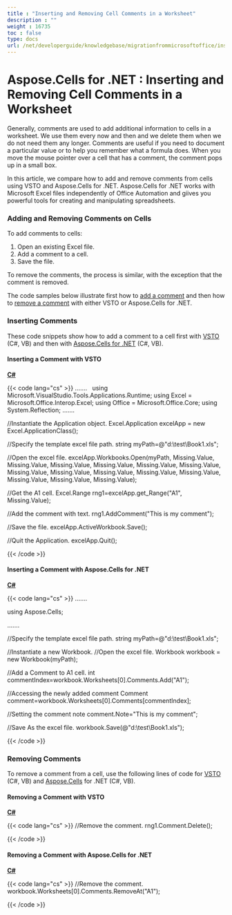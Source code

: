 ```yaml
---
title : "Inserting and Removing Cell Comments in a Worksheet" 
description : "" 
weight : 16735 
toc : false
type: docs
url: /net/developerguide/knowledgebase/migrationfrommicrosoftoffice/inserting+and+removing+cell+comments+in+a+worksheet/
---
```


# Aspose.Cells for .NET : Inserting and Removing Cell Comments in a Worksheet


Generally, comments are used to add additional information to cells in a worksheet. We use them every now and then and we delete them when we do not need them any longer. Comments are useful if you need to document a particular value or to help you remember what a formula does. When you move the mouse pointer over a cell that has a comment, the comment pops up in a small box.

In this article, we compare how to add and remove comments from cells using VSTO and Aspose.Cells for .NET. Aspose.Cells for .NET works with Microsoft Excel files independently of Office Automation and giives you powerful tools for creating and manipulating spreadsheets.

### Adding and Removing Comments on Cells

To add comments to cells:

1.  Open an existing Excel file.
2.  Add a comment to a cell.
3.  Save the file.

To remove the comments, the process is similar, with the exception that the comment is removed.

The code samples below illustrate first how to [add a comment](https://docs2.aspose.com/cells/net/developerguide/knowledgebase/migrationfrommicrosoftoffice/inserting+and+removing+cell+comments+in+a+worksheet) and then how to [remove a comment](https://docs2.aspose.com/cells/net/developerguide/knowledgebase/migrationfrommicrosoftoffice/inserting+and+removing+cell+comments+in+a+worksheet) with either VSTO or Aspose.Cells for .NET.

### Inserting Comments

These code snippets show how to add a comment to a cell first with [VSTO](https://docs2.aspose.com/cells/net/developerguide/knowledgebase/migrationfrommicrosoftoffice/inserting+and+removing+cell+comments+in+a+worksheet) (C#, VB) and then with [Aspose.Cells for .NET](https://docs2.aspose.com/cells/net/developerguide/knowledgebase/migrationfrommicrosoftoffice/inserting+and+removing+cell+comments+in+a+worksheet) (C#, VB).

#### Inserting a Comment with VSTO

**[C#](/pages/createpage.action?spaceKey=cellsnet&title=C&linkCreation=true&fromPageId=5017487)**

{{< code lang="cs" >}}
.......
 
using Microsoft.VisualStudio.Tools.Applications.Runtime;
using Excel = Microsoft.Office.Interop.Excel;
using Office = Microsoft.Office.Core;
using System.Reflection;
.......

//Instantiate the Application object.
Excel.Application excelApp = new Excel.ApplicationClass();

//Specify the template excel file path.
string myPath=@"d:\test\Book1.xls";

//Open the excel file.
excelApp.Workbooks.Open(myPath, Missing.Value, Missing.Value,
Missing.Value, Missing.Value,
Missing.Value, Missing.Value,
Missing.Value, Missing.Value,
Missing.Value, Missing.Value,
Missing.Value, Missing.Value,
Missing.Value, Missing.Value);

//Get the A1 cell.
Excel.Range rng1=excelApp.get_Range("A1", Missing.Value);

//Add the comment with text.
rng1.AddComment("This is my comment"); 

//Save the file.
excelApp.ActiveWorkbook.Save();

//Quit the Application.
excelApp.Quit();
 
{{< /code >}}

#### Inserting a Comment with Aspose.Cells for .NET

**[C#](/pages/createpage.action?spaceKey=cellsnet&title=C&linkCreation=true&fromPageId=5017487)**

{{< code lang="cs" >}}
.......

using Aspose.Cells;

.......

//Specify the template excel file path.
string myPath=@"d:\test\Book1.xls";

//Instantiate a new Workbook.
//Open the excel file.
Workbook workbook = new Workbook(myPath);

//Add a Comment to A1 cell.
int commentIndex=workbook.Worksheets[0].Comments.Add("A1");

//Accessing the newly added comment
Comment comment=workbook.Worksheets[0].Comments[commentIndex];

//Setting the comment note
comment.Note="This is my comment";

//Save As the excel file.
workbook.Save(@"d:\test\Book1.xls");
 
{{< /code >}}

### Removing Comments

To remove a comment from a cell, use the following lines of code for [VSTO](https://docs2.aspose.com/cells/net/developerguide/knowledgebase/migrationfrommicrosoftoffice/inserting+and+removing+cell+comments+in+a+worksheet) (C#, VB) and [Aspose.Cells](https://docs2.aspose.com/cells/net/developerguide/knowledgebase/migrationfrommicrosoftoffice/inserting+and+removing+cell+comments+in+a+worksheet) for .NET (C#, VB).

#### Removing a Comment with VSTO

**[C#](/pages/createpage.action?spaceKey=cellsnet&title=C&linkCreation=true&fromPageId=5017487)**

{{< code lang="cs" >}}
//Remove the comment.
rng1.Comment.Delete();    
 
{{< /code >}}

#### Removing a Comment with Aspose.Cells for .NET

**[C#](/pages/createpage.action?spaceKey=cellsnet&title=C&linkCreation=true&fromPageId=5017487)**

{{< code lang="cs" >}}
//Remove the comment.
workbook.Worksheets[0].Comments.RemoveAt("A1"); 
 
{{< /code >}}

